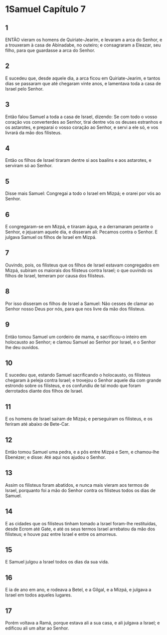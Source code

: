 # 1Samuel Capítulo 7

## 1
ENTÃO vieram os homens de Quiriate-Jearim, e levaram a arca do Senhor, e a trouxeram à casa de Abinadabe, no outeiro; e consagraram a Eleazar, seu filho, para que guardasse a arca do Senhor.

## 2
E sucedeu que, desde aquele dia, a arca ficou em Quiriate-Jearim, e tantos dias se passaram que até chegaram vinte anos, e lamentava toda a casa de Israel pelo Senhor.

## 3
Então falou Samuel a toda a casa de Israel, dizendo: Se com todo o vosso coração vos converterdes ao Senhor, tirai dentre vós os deuses estranhos e os astarotes, e preparai o vosso coração ao Senhor, e servi a ele só, e vos livrará da mão dos filisteus.

## 4
Então os filhos de Israel tiraram dentre si aos baalins e aos astarotes, e serviram só ao Senhor.

## 5
Disse mais Samuel: Congregai a todo o Israel em Mizpá; e orarei por vós ao Senhor.

## 6
E congregaram-se em Mizpá, e tiraram água, e a derramaram perante o Senhor, e jejuaram aquele dia, e disseram ali: Pecamos contra o Senhor. E julgava Samuel os filhos de Israel em Mizpá.

## 7
Ouvindo, pois, os filisteus que os filhos de Israel estavam congregados em Mizpá, subiram os maiorais dos filisteus contra Israel; o que ouvindo os filhos de Israel, temeram por causa dos filisteus.

## 8
Por isso disseram os filhos de Israel a Samuel: Não cesses de clamar ao Senhor nosso Deus por nós, para que nos livre da mão dos filisteus.

## 9
Então tomou Samuel um cordeiro de mama, e sacrificou-o inteiro em holocausto ao Senhor; e clamou Samuel ao Senhor por Israel, e o Senhor lhe deu ouvidos.

## 10
E sucedeu que, estando Samuel sacrificando o holocausto, os filisteus chegaram à peleja contra Israel; e trovejou o Senhor aquele dia com grande estrondo sobre os filisteus, e os confundiu de tal modo que foram derrotados diante dos filhos de Israel.

## 11
E os homens de Israel saíram de Mizpá; e perseguiram os filisteus, e os feriram até abaixo de Bete-Car.

## 12
Então tomou Samuel uma pedra, e a pôs entre Mizpá e Sem, e chamou-lhe Ebenézer; e disse: Até aqui nos ajudou o Senhor.

## 13
Assim os filisteus foram abatidos, e nunca mais vieram aos termos de Israel, porquanto foi a mão do Senhor contra os filisteus todos os dias de Samuel.

## 14
E as cidades que os filisteus tinham tomado a Israel foram-lhe restituídas, desde Ecrom até Gate, e até os seus termos Israel arrebatou da mão dos filisteus; e houve paz entre Israel e entre os amorreus.

## 15
E Samuel julgou a Israel todos os dias da sua vida.

## 16
E ia de ano em ano, e rodeava a Betel, e a Gilgal, e a Mizpá, e julgava a Israel em todos aqueles lugares.

## 17
Porém voltava a Ramá, porque estava ali a sua casa, e ali julgava a Israel; e edificou ali um altar ao Senhor.

